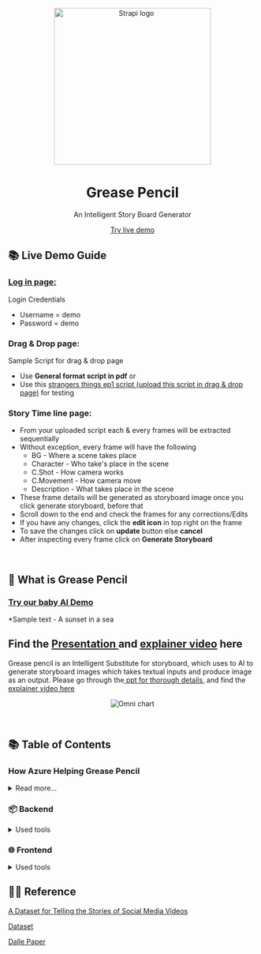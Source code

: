 <p align="center">
  <a href="https://gpdemo.azurewebsites.net/">
    <img src="https://i.ibb.co/rF4cHpr/g-logo-01.png" width="318px" alt="Strapi logo" />
  </a>
</p>
<h1 align="center">Grease Pencil</h1>
<p align="center">An Intelligent Story Board Generator</p>
<p align="center"><a href="https://gpdemo.azurewebsites.net/">Try live demo</a></p>

## 📚 Live Demo Guide

### <a href="https://gpdemo.azurewebsites.net/"> Log in page:</a>
Login Credentials
- Username = demo
- Password = demo

### <a>Drag & Drop page:</a>
Sample Script for drag & drop page
- Use **General format script in pdf** or
- Use this <a href="http://www.dailyscript.com/scripts/STRANGER-THINGS-1x01-The-Vanishing-of-Will-Byers-2ND-PINK.pdf">strangers things ep1 script (upload this script in drag & drop page)</a> for testing

### Story Time line page:</a>
- From your uploaded script each & every frames will be extracted sequentially 
- Without exception, every frame will have the following
    - BG - Where a scene takes place
    - Character - Who take's place in the scene
    - C.Shot - How camera works 
    - C.Movement - How camera move
    - Description - What takes place in the scene
- These frame details will be generated as storyboard image once you click generate storyboard, before that
- Scroll down to the end and check the frames for any corrections/Edits
- If you have any changes, click the **edit icon** in top right on the frame
- To save the changes click on **update** button else **cancel** 
- After inspecting every frame click on **Generate Storyboard**  
<br>

## 🤔 What is Grease Pencil
### <a href="http://20.119.43.60:3000/">Try our baby AI Demo</a>
*Sample text - A sunset in a sea 
## Find the <a href="https://docs.google.com/presentation/d/1kOXX6n1mg9pxoM6lZFUyLO6THKVzh1Wdu7U8U-J7RKk/edit?usp=sharing/"> Presentation </a> and <a href="https://youtu.be/__kPN5Aes3Q/"> explainer video</a> here

Grease pencil is an Intelligent Substitute for storyboard, which uses to AI to generate storyboard images which takes textual inputs and produce image as an output.
Please go through the<a href="https://docs.google.com/presentation/d/1kOXX6n1mg9pxoM6lZFUyLO6THKVzh1Wdu7U8U-J7RKk/edit?usp=sharing/"> ppt for thorough details,</a> and find the<a href="https://youtu.be/__kPN5Aes3Q/"> explainer video here</a> 

<p align="center">
    <img src="https://i.ibb.co/vx37j3p/flow-diagram.png" alt="Omni chart" />
  </a>
</p>

<br>



## 📚 Table of Contents

###  How Azure Helping Grease Pencil

<details>
<summary>Read more...</summary>

#### **Storage Layer:**

-   Azure Blob Storage - for dataset [only images]
    
-   Azure Cosmos DB (SQL API) - for dataset [text prompts for the given images]
    
-   Azure Files - to hold user/client scripts
    
-   Azure Database for MySQL - holding User Details, User Activity, Invoicing and other relational data of the Grease Pencil
 #### **Code Pipeline:**
-   Azure Repos - Source code maintenance and version control
    
-   Azure Pipeline - To Build a docker image from the repository upon a commit in master branch
    
-   Container Registry - To Store the built docker images
    
-   App Service - To host the application from a docker image with zero downtime
 #### **MLOps:**
 -   Azure Data Factory - To process the data and stage for training upon new data or code check-ins
    
-   Azure ML Workspace - To run a training job and store the model in Model Registry
  </details>


### 📦 Backend

<details>
<summary>Used tools</summary>

#### Python

- Flask

  </details>

### 🌐 Frontend

<details>
<summary>Used tools</summary>

-React
- HTML5
- BootStrap
- CSS
- Java Script
  </details>

## 🙌🏼 Reference

<p><a href="https://www.aclweb.org/anthology/D18-1117.pdf">A Dataset for Telling the Stories of Social Media Videos</a></p>
<p><a href="https://prior.allenai.org/projects/charades-ego">Dataset</a></p>
<p><a href="https://arxiv.org/pdf/2102.12092.pdf">Dalle Paper</a></p>



